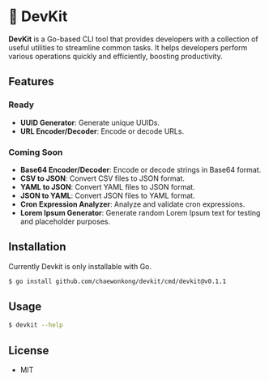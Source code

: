 # 🧰 DevKit

**DevKit** is a Go-based CLI tool that provides developers with a collection of useful utilities to streamline common tasks. It helps developers perform various operations quickly and efficiently, boosting productivity.

## Features

### Ready

- **UUID Generator**: Generate unique UUIDs.
- **URL Encoder/Decoder**: Encode or decode URLs.

### Coming Soon

- **Base64 Encoder/Decoder**: Encode or decode strings in Base64 format.
- **CSV to JSON**: Convert CSV files to JSON format.
- **YAML to JSON**: Convert YAML files to JSON format.
- **JSON to YAML**: Convert JSON files to YAML format.
- **Cron Expression Analyzer**: Analyze and validate cron expressions.
- **Lorem Ipsum Generator**: Generate random Lorem Ipsum text for testing and placeholder purposes.


## Installation
Currently Devkit is only installable with Go.

```bash
$ go install github.com/chaewonkong/devkit/cmd/devkit@v0.1.1
```

## Usage

```bash
$ devkit --help
```

## License

- MIT